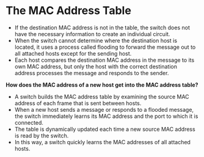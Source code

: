 # The MAC Address Table

- If the destination MAC address is not in the table, the switch does not have the necessary information to create an individual circuit.
- When the switch cannot determine where the destination host is located, it uses a process called flooding to forward the message out to all attached hosts except for the sending host.
- Each host compares the destination MAC address in the message to its own MAC address, but only the host with the correct destination address processes the message and responds to the sender.

**How does the MAC address of a new host get into the MAC address table?**

- A switch builds the MAC address table by examining the source MAC address of each frame that is sent between hosts.
- When a new host sends a message or responds to a flooded message, the switch immediately learns its MAC address and the port to which it is connected.
- The table is dynamically updated each time a new source MAC address is read by the switch.
- In this way, a switch quickly learns the MAC addresses of all attached hosts.
